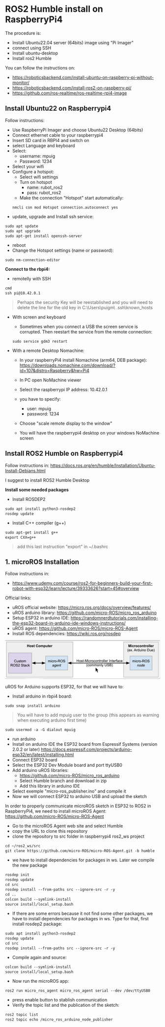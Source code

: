 # **ROS2 Humble install on RaspberryPi4**

The procedure is:
- Install Ubuntu22.04 server (64bits) image using "Pi Imager"
- connect using SSH
- Install ubuntu-desktop
- Install ros2 Humble

You can follow the instructions on:
- https://roboticsbackend.com/install-ubuntu-on-raspberry-pi-without-monitor/
- https://roboticsbackend.com/install-ros2-on-raspberry-pi/
- https://github.com/ros-realtime/ros-realtime-rpi4-image

## **Install Ubuntu22 on Raspberrypi4**

Follow instructions:
- Use RaspberryPi Imager and choose Ubuntu22 Desktop (64bits)
- Connect ethernet cable to your raspberrypi4
- Insert SD card in RBPI4 and switch on
- select Language and keyboard 
- Select:
    - username: mpuig
    - Password: 1234
- Select your wifi
- Configure a hotspot:
    - Select wifi settings
    - Turn on hotspot
        - name: rubot_ros2
        - pass: rubot_ros2
    - Make the connection "Hotspot" start automatically:
    ```shell
    nmcli con mod Hotspot connection.autoconnect yes
    ```
- update, upgrade and Install ssh service:
```shell
sudo apt update
sudo apt upgrade
sudo apt-get install openssh-server
```
- reboot
- Change the Hotspot settings (name or password):
```shell
sudo nm-connection-editor
```

**Connect to the rbpi4:**
- remotelly with SSH
```shell
cmd
ssh pi@10.42.0.1
```
> Perhaps the security Key will be reestablished and you will need to delete the line for the old key in C:\Users\puigm\ .ssh\known_hosts
- With screen and keyboard

    - Sometimes when you connect a USB the screen service is corrupted. Then reestart the service from the remote connection:
    ```shell
    sudo service gdm3 restart
    ```
- With a remote Desktop Nomachine:
    - In your raspberryPi4 install Nomachine (arm64, DEB package): https://downloads.nomachine.com/download/?id=107&distro=Raspberry&hw=Pi4

    - In PC open NoMachine viewer
    - Select the raspberrypi IP address: 10.42.0.1
    - you have to specify:
        - user: mpuig
        - password: 1234
    - Choose "scale remote display to the window"
    - You will have the raspberrypi4 desktop on your windows NoMachine screen

## **Install ROS2 Humble on Raspberrypi4**

Follow instructions in: https://docs.ros.org/en/humble/Installation/Ubuntu-Install-Debians.html

I suggest to install ROS2 Humble Desktop

**Install some needed packages**
- Install ROSDEP2
```shell
sudo apt install python3-rosdep2
rosdep update
```
- Install C++ compiler (g++)
```shell
sudo apt-get install g++
export CXX=g++
```
> add this last instruction "export" in ~/.bashrc

## 1. **microROS Installation**

Follow instructions in:
- https://www.udemy.com/course/ros2-for-beginners-build-your-first-robot-with-esp32/learn/lecture/39333626?start=45#overview

Official links:
- uROS official website: https://micro.ros.org/docs/overview/features/
- uROS arduino library: https://github.com/micro-ROS/micro_ros_arduino
- Setup ESP32 in arduino IDE: https://randomnerdtutorials.com/installing-the-esp32-board-in-arduino-ide-windows-instructions/
- uROS agent: https://github.com/micro-ROS/micro-ROS-Agent
- Install ROS dependencies: https://wiki.ros.org/rosdep


![](./Images/01_ROS2_install/4_uROS_connection.png)

uROS for Arduino supports ESP32, for that we will have to:
- Install arduino in rbpi4 board:
```shell
sudo snap install arduino
```
> You will have to add mpuig user to the group (this appears as warning when executing arduino first time)
```shell
sudo usermod -a -G dialout mpuig
```
- run arduino
- Install on arduino IDE the ESP32 board from Espressif Systems (version 2.0.2 or later)
https://docs.espressif.com/projects/arduino-esp32/en/latest/installing.html
- Connect ESP32 board
- Select the ESP32 Dev Module board and port ttyUSB0
- Add arduino uROS libraries: 
    - https://github.com/micro-ROS/micro_ros_arduino
    - Select Humble branch and download in zip
    - Add this library in arduino IDE
- Select exemple "micro-ros_publisher.ino" and compile it
- Now we will connect ESP32 to arduino USB and upload the sketch

In order to properly communicate microROS sketch in ESP32 to ROS2 in RaspberryPi4, we need to install microROS Agent: https://github.com/micro-ROS/micro-ROS-Agent
- Go to the microROS Agent web site and select Humble
- copy the URL to clone this repository
- clone the repository to src folder in raspberrypi4 ros2_ws project
```shell
cd ~/ros2_ws/src
git clone https://github.com/micro-ROS/micro-ROS-Agent.git -b humble
```

- we have to install dependencies for packages in ws. Later we compile the new package
```shell
rosdep init
rosdep update
cd src
rosdep install --from-paths src --ignore-src -r -y
cd ..
colcon build --symlink-install
source install/local_setup.bash
```
- If there are some errors because it not find some other packages, we have to install dependencies for packages in ws. Type for that, first install rosdep2 package:
```shell
sudo apt install python3-rosdep2
rosdep update
cd src
rosdep install --from-paths src --ignore-src -r -y
```
- Compile again and source:
```shell
colcon build --symlink-install
source install/local_setup.bash
```
- Now run the microROS app:
```shell
ros2 run micro_ros_agent micro_ros_agent serial --dev /dev/ttyUSB0
```
- press enable button to stablish communication
- Verify the topic list and the publication of the sketch:
```shell
ros2 topic list
ros2 topic echo /micro_ros_arduino_node_publisher
```


